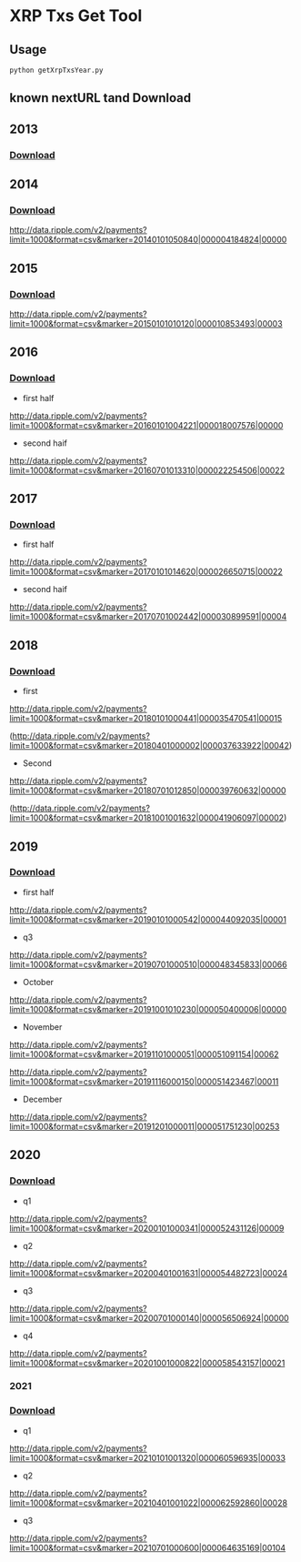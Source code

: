 # XRP Txs Get Tool

## Usage

`python getXrpTxsYear.py`

## known nextURL tand Download

## 2013

### [Download](https://1drv.ms/u/s!AiUK9HE-FYDZhoc5LXyrfbykOQZ_5A?e=QDMIRD "result2013")

## 2014

### [Download](https://1drv.ms/u/s!AiUK9HE-FYDZhoc6DOU3jyRveX0HkA?e=0iCTFj "result2014")

<http://data.ripple.com/v2/payments?limit=1000&format=csv&marker=20140101050840|000004184824|00000>

## 2015

### [Download](https://1drv.ms/u/s!AiUK9HE-FYDZhoc7kRVGhQNG3K7pTQ?e=DlPZ9i "result2015")

<http://data.ripple.com/v2/payments?limit=1000&format=csv&marker=20150101010120|000010853493|00003>

## 2016

### [Download](https://1drv.ms/u/s!AiUK9HE-FYDZhoc9BECF0GlgGfJJ6A?e=Jy1bm4 "result2016")

- first half

<http://data.ripple.com/v2/payments?limit=1000&format=csv&marker=20160101004221|000018007576|00000>

- second haif

<http://data.ripple.com/v2/payments?limit=1000&format=csv&marker=20160701013310|000022254506|00022>

## 2017

### [Download](https://1drv.ms/u/s!AiUK9HE-FYDZhoc8VBaZPIvKx7F6Vw?e=2pXhgT "result2017first")

- first half

<http://data.ripple.com/v2/payments?limit=1000&format=csv&marker=20170101014620|000026650715|00022>

- second haif

<http://data.ripple.com/v2/payments?limit=1000&format=csv&marker=20170701002442|000030899591|00004>

## 2018

### [Download](https://1drv.ms/u/s!AiUK9HE-FYDZhoc-vo9nf0LH-fQQuQ?e=hblMfv "result2018first")

- first

<http://data.ripple.com/v2/payments?limit=1000&format=csv&marker=20180101000441|000035470541|00015>

(<http://data.ripple.com/v2/payments?limit=1000&format=csv&marker=20180401000002|000037633922|00042>)

- Second

<http://data.ripple.com/v2/payments?limit=1000&format=csv&marker=20180701012850|000039760632|00000>

(<http://data.ripple.com/v2/payments?limit=1000&format=csv&marker=20181001001632|000041906097|00002>)

## 2019

### [Download](https://drive.google.com/file/d/1lHMNFZm4379BZ728Z-P_22bFEwACTnwj/view?usp=sharing "result2019")

- first half

<http://data.ripple.com/v2/payments?limit=1000&format=csv&marker=20190101000542|000044092035|00001>

- q3

<http://data.ripple.com/v2/payments?limit=1000&format=csv&marker=20190701000510|000048345833|00066>

- October

<http://data.ripple.com/v2/payments?limit=1000&format=csv&marker=20191001010230|000050400006|00000>

- November

<http://data.ripple.com/v2/payments?limit=1000&format=csv&marker=20191101000051|000051091154|00062>

<http://data.ripple.com/v2/payments?limit=1000&format=csv&marker=20191116000150|000051423467|00011>

- December

<http://data.ripple.com/v2/payments?limit=1000&format=csv&marker=20191201000011|000051751230|00253>

## 2020

### [Download](https://1drv.ms/u/s!AiUK9HE-FYDZhoc_JfNSjHrkaqqyVA?e=4oyTt7 "result2020")

- q1

<http://data.ripple.com/v2/payments?limit=1000&format=csv&marker=20200101000341|000052431126|00009>

- q2

<http://data.ripple.com/v2/payments?limit=1000&format=csv&marker=20200401001631|000054482723|00024>

- q3

<http://data.ripple.com/v2/payments?limit=1000&format=csv&marker=20200701000140|000056506924|00000>

- q4

<http://data.ripple.com/v2/payments?limit=1000&format=csv&marker=20201001000822|000058543157|00021>

### 2021

### [Download](https://drive.google.com/file/d/1AB3A96Z-Z9rsZOn8MPxI1l05pXDMJ75A/view?usp=sharing "result2021")

- q1

<http://data.ripple.com/v2/payments?limit=1000&format=csv&marker=20210101001320|000060596935|00033>

- q2

<http://data.ripple.com/v2/payments?limit=1000&format=csv&marker=20210401001022|000062592860|00028>

- q3

<http://data.ripple.com/v2/payments?limit=1000&format=csv&marker=20210701000600|000064635169|00104>
